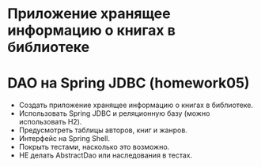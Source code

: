 # Приложение хранящее информацию о книгах в библиотеке
# DAO на Spring JDBC (homework05)
* Создать приложение хранящее информацию о книгах в библиотеке.
* Использовать Spring JDBC и реляционную базу (можно использовать H2).
* Предусмотреть таблицы авторов, книг и жанров.
* Интерфейс на Spring Shell.
* Покрыть тестами, насколько это возможно.
* НЕ делать AbstractDao или наследования в тестах.